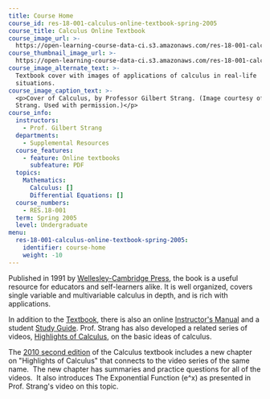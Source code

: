 ```yaml
---
title: Course Home
course_id: res-18-001-calculus-online-textbook-spring-2005
course_title: Calculus Online Textbook
course_image_url: >-
  https://open-learning-course-data-ci.s3.amazonaws.com/res-18-001-calculus-online-textbook-spring-2005/2f945ed9cb9287851bd75d2741e140b6_res-18-001s05.jpg
course_thumbnail_image_url: >-
  https://open-learning-course-data-ci.s3.amazonaws.com/res-18-001-calculus-online-textbook-spring-2005/393efc505527255ea938a2b72f789004_res-18-001s05-th.jpg
course_image_alternate_text: >-
  Textbook cover with images of applications of calculus in real-life
  situations.
course_image_caption_text: >-
  <p>Cover of Calculus, by Professor Gilbert Strang. (Image courtesy of Gilbert
  Strang. Used with permission.)</p>
course_info:
  instructors:
    - Prof. Gilbert Strang
  departments:
    - Supplemental Resources
  course_features:
    - feature: Online textbooks
      subfeature: PDF
  topics:
    Mathematics:
      Calculus: []
      Differential Equations: []
  course_numbers:
    - RES.18-001
  term: Spring 2005
  level: Undergraduate
menu:
  res-18-001-calculus-online-textbook-spring-2005:
    identifier: course-home
    weight: -10
---
```

Published in 1991 by [Wellesley-Cambridge Press](http://www.wellesleycambridge.com/), the book is a useful resource for educators and self-learners alike. It is well organized, covers single variable and multivariable calculus in depth, and is rich with applications. 

In addition to the [Textbook](/resources/res-18-001-calculus-online-textbook-spring-2005/textbook), there is also an online [Instructor's Manual](/resources/res-18-001-calculus-online-textbook-spring-2005/instructor-s-manual) and a student [Study Guide](/resources/res-18-001-calculus-online-textbook-spring-2005/study-guide). Prof. Strang has also developed a related series of videos, [Highlights of Calculus](/resources/res-18-005-highlights-of-calculus-spring-2010/index.htm), on the basic ideas of calculus.

The [2010 second edition](http://www.wellesleycambridge.com/) of the Calculus textbook includes a new chapter on "Highlights of Calculus" that connects to the video series of the same name.  The new chapter has summaries and practice questions for all of the videos.  It also introduces The Exponential Function (e^x) as presented in Prof. Strang's video on this topic.
